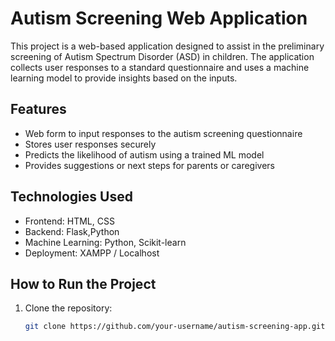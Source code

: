 # Autism Screening Web Application

This project is a web-based application designed to assist in the preliminary screening of Autism Spectrum Disorder (ASD) in children. The application collects user responses to a standard questionnaire and uses a machine learning model to provide insights based on the inputs.

## Features

- Web form to input responses to the autism screening questionnaire
- Stores user responses securely
- Predicts the likelihood of autism using a trained ML model
- Provides suggestions or next steps for parents or caregivers


## Technologies Used

- Frontend: HTML, CSS
- Backend: Flask,Python
- Machine Learning: Python, Scikit-learn
- Deployment: XAMPP / Localhost

## How to Run the Project

1. Clone the repository:
   ```bash
   git clone https://github.com/your-username/autism-screening-app.git





